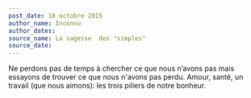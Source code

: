 ```yaml
---
post_date: 18 octobre 2015
author_name: Inconnu
author_dates:
source_name: La sagesse  des "simples"
source_date:
---
```


Ne perdons pas de temps à chercher ce que nous n’avons pas mais essayons de trouver ce que nous n'avons pas perdu. Amour, santé, un travail (que nous aimons): les trois piliers de notre bonheur.
